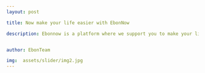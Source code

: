 ```yaml
---
layout: post

title: Now make your life easier with EbonNow

description: Ebonnow is a platform where we support you to make your life easier by simply outsourcing your daily works loads.Ebonnow provide home-like environment to our customer,we offers everything under one roof


author: EbonTeam 

img:  assets/slider/img2.jpg
---
```


